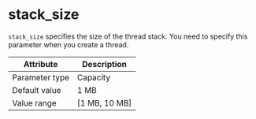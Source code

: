 # stack_size

`stack_size` specifies the size of the thread stack. You need to specify this parameter when you create a thread.

| Attribute | Description |
|----------|---------|
| Parameter type | Capacity |
| Default value | 1 MB |
| Value range | [1 MB, 10 MB] |
